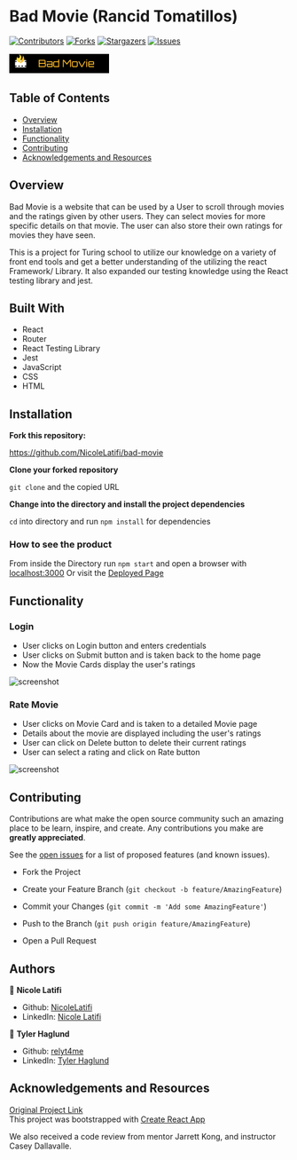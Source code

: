 # Bad Movie (Rancid Tomatillos)

[![Contributors][contributors-shield]][contributors-url]
[![Forks][forks-shield]][forks-url]
[![Stargazers][stars-shield]][stars-url]
[![Issues][issues-shield]][issues-url]


![logo](/src/badlogo.png)

## Table of Contents

- [Overview](#overview)
- [Installation](#installation)
- [Functionality](#functionality)
- [Contributing](#contributing)
- [Acknowledgements and Resources](#acknowledgements-and-resources)

## Overview
Bad Movie is a website that can be used by a User to scroll through movies and the ratings given by other users. They can select movies for more specific details on that movie. The user can also store their own ratings for movies they have seen.

This is a project for Turing school to utilize our knowledge on a variety of front end tools and get a better understanding of the utilizing the react Framework/ Library. It also expanded our testing knowledge using the React testing library and jest.

## Built With

- React
- Router
- React Testing Library
- Jest
- JavaScript
- CSS
- HTML

## Installation

**Fork this repository:**

https://github.com/NicoleLatifi/bad-movie

**Clone your forked repository**

`git clone` and the copied URL

**Change into the directory and install the project dependencies**

`cd` into directory and run `npm install` for dependencies

### How to see the product

From inside the Directory run `npm start` and open a browser with [localhost:3000](http://localhost:3000/)
Or visit the [Deployed Page](https://bad-movies-nl-th.herokuapp.com/)

## Functionality

### Login
- User clicks on Login button and enters credentials
- User clicks on Submit button and is taken back to the home page
- Now the Movie Cards display the user's ratings   

![screenshot](/src/user-login.gif)

### Rate Movie
- User clicks on Movie Card and is taken to a detailed Movie page
- Details about the movie are displayed including the user's ratings
- User can click on Delete button to delete their current ratings
- User can select a rating and click on Rate button   

![screenshot](/src/rate-movie.gif)

## Contributing

Contributions are what make the open source community such an amazing place to be learn, inspire, and create. Any contributions you make are **greatly appreciated**.  

See the [open issues](https://github.com/NicoleLatifi/bad-movie/issues) for a list of proposed features (and known issues).

- Fork the Project

- Create your Feature Branch (`git checkout -b feature/AmazingFeature`)

- Commit your Changes (`git commit -m 'Add some AmazingFeature'`)

- Push to the Branch (`git push origin feature/AmazingFeature`)

- Open a Pull Request

## Authors

👤 **Nicole Latifi**
- Github: [NicoleLatifi](https://github.com/NicoleLatifi)
- LinkedIn: [Nicole Latifi](https://www.linkedin.com/in/nicole-latifi/)

👤 **Tyler Haglund**
- Github: [relyt4me](https://github.com/relyt4me)
- LinkedIn: [Tyler Haglund](https://www.linkedin.com/in/tyler-haglund/)


## Acknowledgements and Resources

[Original Project Link](https://frontend.turing.io/projects/module-3/rancid-tomatillos-v2.html)   
This project was bootstrapped with [Create React App](https://github.com/facebook/create-react-app)

We also received a code review from mentor Jarrett Kong, and instructor Casey Dallavalle.

[contributors-shield]: https://img.shields.io/github/contributors/NicoleLatifi/bad-movie.svg?style=flat-square
[contributors-url]: https://github.com/NicoleLatifi/bad-movie/graphs/contributors
[forks-shield]: https://img.shields.io/github/forks/NicoleLatifi/bad-movie.svg?style=flat-square
[forks-url]: https://github.com/NicoleLatifi/bad-movie/network/members
[stars-shield]: https://img.shields.io/github/stars/NicoleLatifi/bad-movie.svg?style=flat-square
[stars-url]: https://github.com/NicoleLatifi/bad-movie/stargazers
[issues-shield]: https://img.shields.io/github/issues/NicoleLatifi/bad-movie.svg?style=flat-square
[issues-url]: https://github.com/NicoleLatifi/bad-movie/issues
